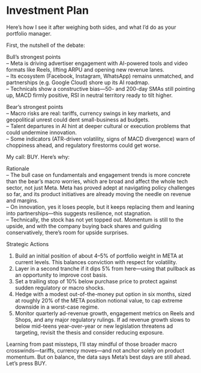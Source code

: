 # Investment Plan

Here’s how I see it after weighing both sides, and what I’d do as your portfolio manager.

First, the nutshell of the debate:

Bull’s strongest points  
– Meta is driving advertiser engagement with AI-powered tools and video formats like Reels, lifting ARPU and opening new revenue lanes.  
– Its ecosystem (Facebook, Instagram, WhatsApp) remains unmatched, and partnerships (e.g. Google Cloud) shore up its AI roadmap.  
– Technicals show a constructive bias—50- and 200-day SMAs still pointing up, MACD firmly positive, RSI in neutral territory ready to tilt higher.

Bear’s strongest points  
– Macro risks are real: tariffs, currency swings in key markets, and geopolitical unrest could dent small-business ad budgets.  
– Talent departures in AI hint at deeper cultural or execution problems that could undermine innovation.  
– Some indicators (ATR-driven volatility, signs of MACD divergence) warn of choppiness ahead, and regulatory firestorms could get worse.

My call: BUY. Here’s why:

Rationale  
– The bull case on fundamentals and engagement trends is more concrete than the bear’s macro worries, which are broad and affect the whole tech sector, not just Meta. Meta has proved adept at navigating policy challenges so far, and its product initiatives are already moving the needle on revenue and margins.  
– On innovation, yes it loses people, but it keeps replacing them and leaning into partnerships—this suggests resilience, not stagnation.  
– Technically, the stock has not yet topped out. Momentum is still to the upside, and with the company buying back shares and guiding conservatively, there’s room for upside surprises.

Strategic Actions  
1. Build an initial position of about 4–5% of portfolio weight in META at current levels. This balances conviction with respect for volatility.  
2. Layer in a second tranche if it dips 5% from here—using that pullback as an opportunity to improve cost basis.  
3. Set a trailing stop of 10% below purchase price to protect against sudden regulatory or macro shocks.  
4. Hedge with a modest out-of-the-money put option in six months, sized at roughly 20% of the META position notional value, to cap extreme downside in a worst-case regime.  
5. Monitor quarterly ad-revenue growth, engagement metrics on Reels and Shops, and any major regulatory rulings. If ad revenue growth slows to below mid-teens year-over-year or new legislation threatens ad targeting, revisit the thesis and consider reducing exposure.

Learning from past missteps, I’ll stay mindful of those broader macro crosswinds—tariffs, currency moves—and not anchor solely on product momentum. But on balance, the data says Meta’s best days are still ahead. Let’s press BUY.
